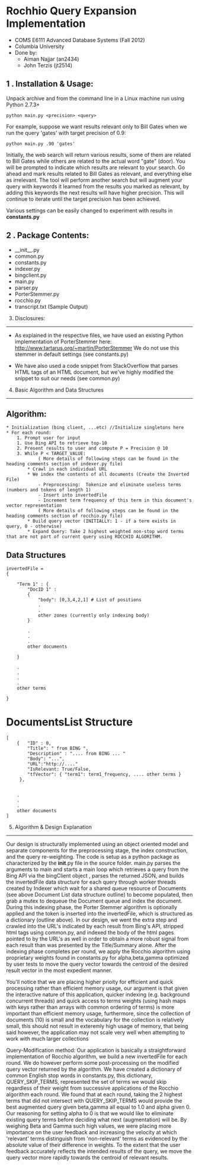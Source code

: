 # Rochhio Query Expansion Implementation
* COMS E6111 Advanced Database Systems (Fall 2012)
* Columbia University
* Done by:
	* Aiman Najjar (an2434)
	* John Terzis (jt2514)




1 . Installation & Usage:
--------------------------
Unpack archive and from the command line in a Linux machine run using Python 2.7.3+

	python main.py <precision> <query>

For example, suppose we want results relevant only to Bill Gates when we run the query 'gates' with target precision of 0.9:

	python main.py .90 'gates'

Initially, the web search will return various results, some of them are related to Bill Gates while others are related to the actual word "gate" (door). You will be prompted to indicate which results are relevant to your search. Go ahead and mark results related to Bill Gates as relevant, and everything else as irrelevant. The tool will perform another search but will augment your query with keywords it learned from the results you marked as relevant, by adding this keywords the next results will have higher precision. This will continue to iterate until the target precision has been achieved.

Various settings can be easily changed to experiment with results in __constants.py__



2 . Package Contents:
--------------------------
- \_\_init\_\_.py
- common.py
- constants.py
- indexer.py
- bingclient.py
- main.py
- parser.py
- PorterStemmer.py
- rocchio.py
- transcript.txt (Sample Output)

3. Disclosures:
--------------------------
- As explained in the respective files, we have used an existing Python implementation of PorterStemmer here:
http://www.tartarus.org/~martin/PorterStemmer
We do not use this stemmer in default settings (see constants.py)

- We have also used a code snippet from StackOverflow that parses HTML tags of an HTML document, but we've highly modified the snippet to suit our needs (see common.py)



4. Basic Algorithm and Data Structures
---------------------------------------

##	Algorithm: ##


	* Initialization (bing client, ...etc) //Initialize singletons here
	* For each round:
		1. Prompt user for input
		1. Use Bing API to retrieve top-10
		2. Present results to user and compute P = Precision @ 10
		3. While P < TARGET_VALUE:
				( More details of following steps can be found in the heading comments section of indexer.py file)
			* Crawl in each individual URL
			* We index the contents of all documents (Create the Inverted File)
				- Preprocessing:  Tokenize and eliminate useless terms (numbers and tokens of length 1)
				- Insert into invertedFile
				- Increment term frequency of this term in this document's vector representation
				( More details of following steps can be found in the heading comments section of rocchio.py file)
			* Build query vector (INITIALLY: 1 - if a term exists in query, 0 - otherwise)
			* Expand Query: Take 2 highest weighted non-stop word terms that are not part of current query using ROCCHIO ALGORITHM.



## Data Structures ##



	invertedFile =
	{

		"Term 1" : {
			"DocID 1" :
			{
				"body": [0,3,4,2,1] # List of positions
				.
				.
				other zones (currently only indexing body)
			}

			.
			.
			.
			other documents

		}

		.
		.
		.
		.
		other terms

	}



# DocumentsList Structure

	[
		{   "ID" : 0,
			"Title": " from BING ",
			"Description" : ".... from BING ... "
		    "Body": "...",
		    "URL":"http://...."
		    "IsRelevant: True/False,
		    "tfVector": { "term1": term1_frequency, .... other terms }
		 },


		.
		.
		.
		other documents
	]

5. Algorithm & Design Explanation
---------------------------------------
Our design is structurally implemented using an object oriented model and separate components for the preprocessing stage, the index construction, and the query re-weighting. The code is setup as a python package as characterized by the __init__.py file in the source
folder. main.py parses the arguments to main and starts a main loop which retrieves a query from the Bing API via the bingClient object
, parses the returned JSON, and builds the invertedFile data structure for each query through worker threads created by Indexer which
wait for a shared queue resource of Documents (see above Document List data structure outline) to become populated, then grab a mutex to
dequeue the Document queue and index the document. During this indexing phase, the Porter Stemmer algorithm is optionally applied and the token is
inserted into the invertedFile, which is structured as a dictionary (outline above). In our design, we went the extra step and crawled into
the URL's indicated by each result from Bing's API, stripped html tags using common.py, and indexed the body of the html pages pointed to by
the URL's as well in order to obtain a more robust signal from each result than was presented by the Title/Summary alone. After the indexing phase completes per round, we apply the Rocchio algorithm using proprietary weights found in constants.py for alpha,beta,gamma optimized by
user tests to move the query vector towards the centroid of the desired result vector in the most expedient manner.

You'll notice that we are placing higher prioity for efficient and quick processing rather than efficient memory usage, our argument is that given the interactive nature of this application, quicker indexing (e.g. background concurrent threads) and quick access to terms weights (using hash maps with keys rather than arrays with common ordering of terms) is more important than efficient memory usage, furthermore, since the collection of documents (10) is small and the vocabulary for the collection is relatively small, this should not result in exteremly high usage of memory, that being said however, the application may not scale very well when attempting to work with much larger collections


Query-Modification method:
Our application is basically a straightforward implementation of Rocchio algorithm, we build a new invertedFile for each round. We do however perform some post-processing on the modified query vector returned by the algorithm. We have created a dictionary of common English stop words in constants.py, this dictionary, QUERY_SKIP_TERMS, represented the set of terms we would skip regardless of their weight from successive applications of the Rocchio algorithm each round. We found that at each round,
taking the 2 highest terms that did not intersect with QUERY_SKIP_TERMS would provide the best augmented query given beta,gamma all
equal to 1.0 and alpha given 0. Our reasoning for setting alpha to 0 is that we would like to eliminate existing query terms before deciding what next (augmentation) will be. By weighing Beta and Gamma such high values, we were placing more importance on the user feedback and increasing the velocity
at which 'relevant' terms distinguish from 'non-relevant' terms as evidenced by the absolute value of their difference in weights. To the
extent that the user feedback accurately reflects the intended results of the query, we move the query vector more rapidly towards the
centroid of relevant results.

